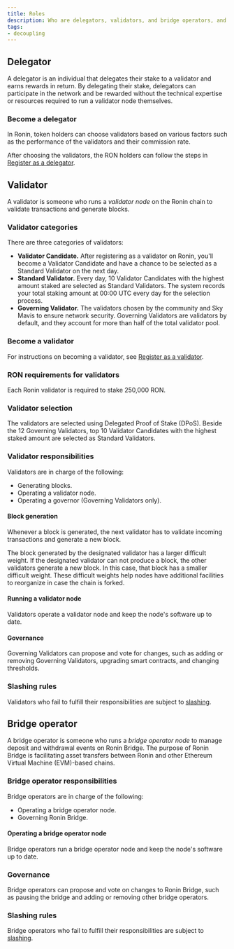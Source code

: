 ```yaml
---
title: Roles
description: Who are delegators, validators, and bridge operators, and what they do.
tags:
- decoupling
---
```


## Delegator

A delegator is an individual that delegates their stake to a validator and earns rewards in return. By delegating their stake, delegators can participate in the network and be rewarded without the technical expertise or resources required to run a validator node themselves.

### Become a delegator

In Ronin, token holders can choose validators based on various factors such as the performance of the validators and their commission rate.

After choosing the validators, the RON holders can follow the steps in [Register as a delegator](./../delegators/onboarding/become-delegator.mdx).

## Validator

A validator is someone who runs a *validator node* on the Ronin chain to validate transactions and generate blocks.

### Validator categories

There are three categories of validators:

* **Validator Candidate.** After registering as a validator on Ronin, you'll become a Validator Candidate and have a chance to be selected as a Standard Validator on the next day.
* **Standard Validator.** Every day, 10 Validator Candidates with the highest amount staked are selected as Standard Validators. The system records your total staking amount at 00:00 UTC every day for the selection process.
* **Governing Validator.** The validators chosen by the community and Sky Mavis to ensure network security. Governing Validators are validators by default, and they account for more than half of the total validator pool.

### Become a validator

For instructions on becoming a validator, see [Register as a validator](./../validators/onboarding/become-validator.mdx).

### RON requirements for validators

Each Ronin validator is required to stake 250,000 RON.

### Validator selection

The validators are selected using Delegated Proof of Stake (DPoS). Beside the 12 Governing Validators, top 10 Validator Candidates with the highest staked amount are selected as Standard Validators.

### Validator responsibilities

Validators are in charge of the following:

* Generating blocks.
* Operating a validator node.
* Operating a governor (Governing Validators only).

#### Block generation

Whenever a block is generated, the next validator has to validate incoming transactions and generate a new block.

The block generated by the designated validator has a larger difficult weight. If the designated validator can not produce a block, the other validators generate a new block. In this case, that block has a smaller difficult weight. These difficult weights help nodes have additional facilities to reorganize in case the chain is forked.

#### Running a validator node

Validators operate a validator node and keep the node's software up to date.

#### Governance

Governing Validators can propose and vote for changes, such as adding or removing Governing Validators, upgrading smart contracts, and changing thresholds.

### Slashing rules

Validators who fail to fulfill their responsibilities are subject to [slashing](./../validators/slashing.mdx).

## Bridge operator

A bridge operator is someone who runs a *bridge operator node* to manage deposit and withdrawal events on Ronin Bridge. The purpose of Ronin Bridge is facilitating asset transfers between Ronin and other Ethereum Virtual Machine (EVM)-based chains. 

### Bridge operator responsibilities

Bridge operators are in charge of the following:

* Operating a bridge operator node.
* Governing Ronin Bridge.

#### Operating a bridge operator node

Bridge operators run a bridge operator node and keep the node's software up to date.

### Governance

Bridge operators can propose and vote on changes to Ronin Bridge, such as pausing the bridge and adding or removing other bridge operators.

### Slashing rules

Bridge operators who fail to fulfill their responsibilities are subject to [slashing](./../bridge-operators/slashing.md).